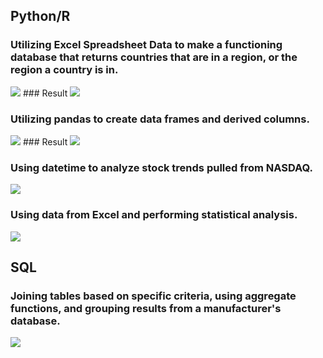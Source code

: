 

## Python/R


### Utilizing Excel Spreadsheet Data to make a functioning database that returns countries that are in a region, or the region a country is in.
<img class="mx-auto w-1/2" src="{{site.baseurl}}/assets/img/PYTHON1.png">
### Result
<img class="mx-auto w-1/2" src="{{site.baseurl}}/assets/img/PYTHON1.5.png">

### Utilizing pandas to create data frames and derived columns.
<img class="mx-auto w-1/2" src="{{site.baseurl}}/assets/img/PYTHON2.png">
### Result
<img class="mx-auto w-1/2" src="{{site.baseurl}}/assets/img/PYTHON2.5.png">

### Using datetime to analyze stock trends pulled from NASDAQ.
<img class="mx-auto w-1/2" src="{{site.baseurl}}/assets/img/PYTHON3.png">

### Using data from Excel and performing statistical analysis.
<img class="mx-auto w-1/2" src="{{site.baseurl}}/assets/img/PYTHON4.png">



## SQL


### Joining tables based on specific criteria, using aggregate functions, and grouping results from a manufacturer's database. 
<img class="mx-auto w-1/2" src="{{site.baseurl}}/assets/img/SQL1.png">
